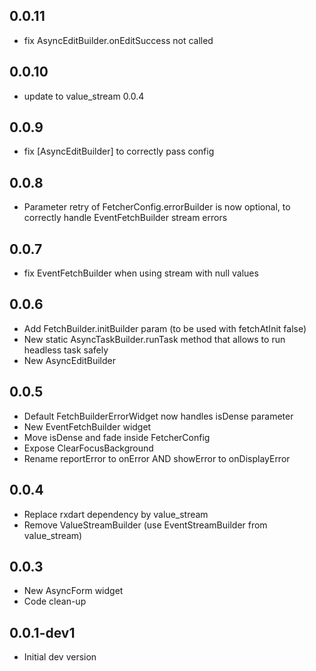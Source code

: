 ## 0.0.11
* fix AsyncEditBuilder.onEditSuccess not called

## 0.0.10
* update to value_stream 0.0.4

## 0.0.9
* fix [AsyncEditBuilder] to correctly pass config

## 0.0.8
* Parameter retry of FetcherConfig.errorBuilder is now optional, to correctly handle EventFetchBuilder stream errors

## 0.0.7
* fix EventFetchBuilder when using stream with null values

## 0.0.6
* Add FetchBuilder.initBuilder param (to be used with fetchAtInit false)
* New static AsyncTaskBuilder.runTask method that allows to run headless task safely
* New AsyncEditBuilder

## 0.0.5
* Default FetchBuilderErrorWidget now handles isDense parameter
* New EventFetchBuilder widget
* Move isDense and fade inside FetcherConfig
* Expose ClearFocusBackground
* Rename reportError to onError AND showError to onDisplayError

## 0.0.4
* Replace rxdart dependency by value_stream
* Remove ValueStreamBuilder (use EventStreamBuilder from value_stream)

## 0.0.3
* New AsyncForm widget
* Code clean-up

## 0.0.1-dev1
* Initial dev version
